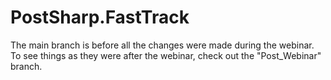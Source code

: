 # PostSharp.FastTrack 

The main branch is before all the changes were made during the webinar.
To see things as they were after the webinar, check out the "Post_Webinar" branch.